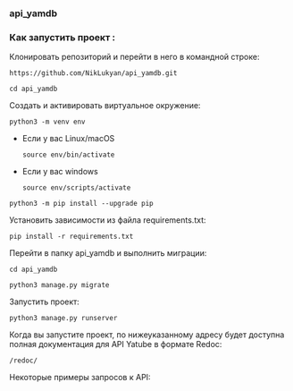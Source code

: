 ### api_yamdb
### Как запустить проект :

Клонировать репозиторий и перейти в него в командной строке:

```
https://github.com/NikLukyan/api_yamdb.git
```

```
cd api_yamdb
```

Cоздать и активировать виртуальное окружение:

```
python3 -m venv env
```

* Если у вас Linux/macOS

    ```
    source env/bin/activate
    ```

* Если у вас windows

    ```
    source env/scripts/activate
    ```

```
python3 -m pip install --upgrade pip
```

Установить зависимости из файла requirements.txt:

```
pip install -r requirements.txt
```

Перейти в папку api_yamdb и выполнить миграции:

```
cd api_yamdb
```

```
python3 manage.py migrate
```

Запустить проект:

```
python3 manage.py runserver
```


Когда вы запустите проект, по нижеуказанному адресу будет 
доступна полная документация для API Yatube в формате Redoc: 
```
/redoc/
```

Некоторые примеры запросов к API:
